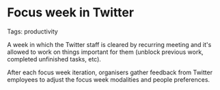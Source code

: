 # Focus week in Twitter

Tags: productivity

A week in which the Twitter staff is cleared by recurring meeting and it's allowed to work on things important for them (unblock previous work, completed unfinished tasks, etc).

After each focus week iteration, organisers gather feedback from Twitter employees to adjust the focus week modalities and people preferences.